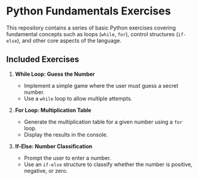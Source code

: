 # Python Fundamentals Exercises

This repository contains a series of basic Python exercises covering fundamental concepts such as loops (`while`, `for`), control structures (`if-else`), and other core aspects of the language.

## Included Exercises

1. **While Loop: Guess the Number**
   - Implement a simple game where the user must guess a secret number.
   - Use a `while` loop to allow multiple attempts.

2. **For Loop: Multiplication Table**
   - Generate the multiplication table for a given number using a `for` loop.
   - Display the results in the console.

3. **If-Else: Number Classification**
   - Prompt the user to enter a number.
   - Use an `if-else` structure to classify whether the number is positive, negative, or zero.
